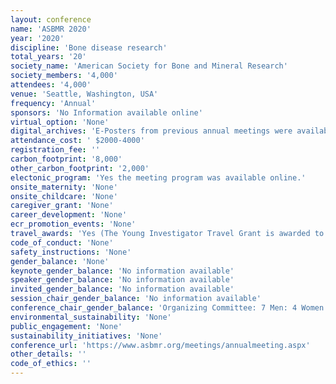 ```yaml
---
layout: conference 
name: 'ASBMR 2020'
year: '2020'
discipline: 'Bone disease research'
total_years: '20'
society_name: 'American Society for Bone and Mineral Research'
society_members: '4,000'
attendees: '4,000'
venue: 'Seattle, Washington, USA'
frequency: 'Annual'
sponsors: 'No Information available online'
virtual_option: 'None'
digital_archives: 'E-Posters from previous annual meetings were available online.'
attendance_cost: ' $2000-4000'
registration_fee: ''
carbon_footprint: '8,000'
other_carbon_footprint: '2,000'
electonic_program: 'Yes the meeting program was available online.'
onsite_maternity: 'None'
onsite_childcare: 'None'
caregiver_grant: 'None'
career_development: 'None'
ecr_promotion_events: 'None'
travel_awards: 'Yes (The Young Investigator Travel Grant is awarded to the top Young Investigators who are selected to present an oral or plenary poster presentation at the ASBMR Annual Meeting. ASBMR Young Investigator Travel Grants will provide $500 for North American-based applicants and $750 for all other applicants. Eligible applicants must:     Be the first and presenting author of the abstract     Be a student/trainee or within five years of completion of a Ph.D., M.D., residency training or equivalent     Have not received any other ASBMR funded-travel or young investigator support for the 2020 Annual Meeting)'
code_of_conduct: 'None'
safety_instructions: 'None'
gender_balance: 'None'
keynote_gender_balance: 'No information available'
speaker_gender_balance: 'No information available'
invited_gender_balance: 'No information available'
session_chair_gender_balance: 'No information available'
conference_chair_gender_balance: 'Organizing Committee: 7 Men: 4 Women'
environmental_sustainability: 'None'
public_engagement: 'None'
sustainability_initiatives: 'None'
conference_url: 'https://www.asbmr.org/meetings/annualmeeting.aspx'
other_details: ''
code_of_ethics: ''
---
```

